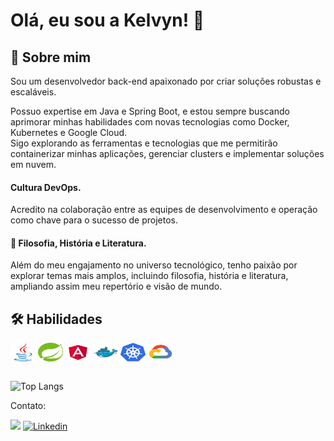 
# Olá, eu sou a Kelvyn! 👋  




## 🚀 Sobre mim

Sou um desenvolvedor back-end apaixonado por criar soluções robustas e escaláveis.  

Possuo expertise em Java e Spring Boot, e estou sempre buscando aprimorar minhas habilidades com novas tecnologias como Docker, Kubernetes e Google Cloud.  
Sigo explorando as ferramentas e tecnologias que me permitirão containerizar minhas aplicações, gerenciar clusters e implementar soluções em nuvem.  

#### Cultura DevOps.
Acredito na colaboração entre as equipes de desenvolvimento e operação como chave para o sucesso de projetos.  

#### 🧩 Filosofia, História e Literatura.
Além do meu engajamento no universo tecnológico, tenho paixão por explorar temas mais amplos, 
incluindo filosofia, história e literatura, ampliando assim meu repertório e visão de mundo.  




## 🛠 Habilidades


<div>

<img align="center" alt="Kelvyn-Java" height="30" width="40" src="https://raw.githubusercontent.com/devicons/devicon/master/icons/java/java-original.svg">
<img align="center" alt="Kelvyn-Spring" height="30" width="40" src="https://raw.githubusercontent.com/devicons/devicon/master/icons/spring/spring-original.svg">
<img align="center" alt="Kelvyn-angular" height="30" width="40" src="https://raw.githubusercontent.com/devicons/devicon/master/icons/angular/angular-original.svg">
<img align="center" alt="Kelvyn-Docker" height="30" width="40" src="https://raw.githubusercontent.com/devicons/devicon/master/icons/docker/docker-original.svg">
<img align="center" alt="Kelvyn-kubernetes" height="30" width="40" src="https://raw.githubusercontent.com/devicons/devicon/master/icons/kubernetes/kubernetes-original.svg">
<img align="center" alt="Kelvyn-google" height="30" width="40" src="https://raw.githubusercontent.com/devicons/devicon/master/icons/googlecloud/googlecloud-original.svg">

</div><br> 

![Top Langs](https://github-readme-stats.vercel.app/api/top-langs/?username=KelvynAmaral&layout=compact&theme=radical)




Contato: 

<a href = "mailto:kelvyn.candido@gmail.com"><img src="https://img.shields.io/badge/-Gmail-%23333?style=for-the-badge&logo=gmail&logoColor=white" target="_blank"></a>
 [![Linkedin](https://img.shields.io/badge/LinkedIn-0077B5?style=for-the-badge&logo=linkedin&logoColor=white)](https://www.linkedin.com/in/kelvyncandido/)
